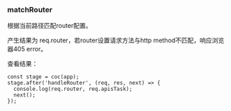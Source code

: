 ### matchRouter

根据当前路径匹配router配置。

产生结果为 req.router，若router设置请求方法与http method不匹配，响应浏览器405 error。

查看结果：
```
const stage = coc(app);
stage.after('handleRouter', (req, res, next) => {
  console.log(req.router, req.apisTask);
  next();
});
```
